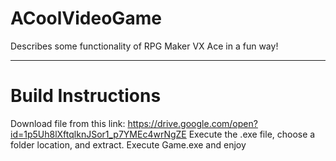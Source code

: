# ACoolVideoGame
Describes some functionality of RPG Maker VX Ace in a fun way!

---
# Build Instructions
Download file from this link: https://drive.google.com/open?id=1p5Uh8lXftqlknJSor1_p7YMEc4wrNgZE 
Execute the .exe file, choose a folder location, and extract. 
Execute Game.exe and enjoy
